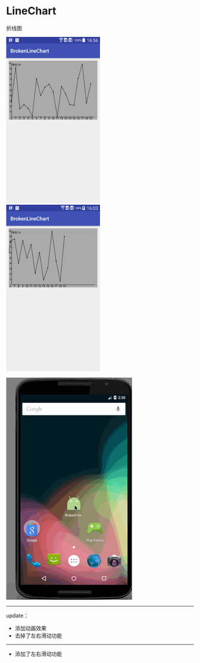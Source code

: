 # LineChart
折线图

<img src="device-2016-12-05-165703.png" width = "50%" />

<img src="device-2016-12-06-160400.png" width = "50%" />

![](gif.gif)

----

update：

* 添加动画效果
* 去掉了左右滑动功能

---
* 添加了左右滑动功能

